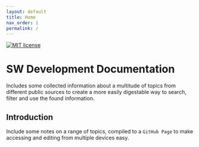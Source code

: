 ```yaml
---
layout: default
title: Home
nav_order: 1
permalink: /
---
```


[![MIT license](https://img.shields.io/badge/License-MIT-yellow.svg?style=flat-square)](https://lbesson.mit-license.org/)

# SW Development Documentation

Includes some collected information about a multitude of topics from different public sources to create a more easily digestable way to search, filter and use the found information.

## Introduction

Include some notes on a range of topics, compiled to a `GitHub Page` to make accessing and editing from multiple devices easy.
